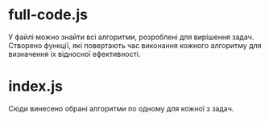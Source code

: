 # full-code.js 
У файлі можно знайти всі алгоритми, розроблені для вирішення задач.
Створено функції, які повертають час виконання кожного алгоритму для визначення іх відносної ефективності.

# index.js 
Сюди винесено обрані алгоритми по одному для кожної з задач.
